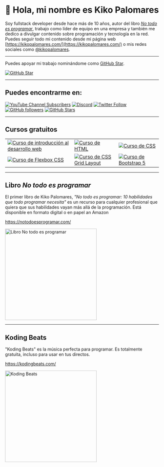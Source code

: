 # 👋 Hola, mi nombre es Kiko Palomares

Soy fullstack developer desde hace más de 10 años, autor del libro [*No todo es programar*](https://notodoesprogramar.com/), trabajo como líder de equipo en una empresa y también me dedico a divulgar contenido sobre programación y tecnología en la red. Puedes seguir todo mi contenido desde mi página web [https://kikopalomares.com/](https://kikopalomares.com/) o mis redes sociales como [@kikopalomares](https://kiko.pro/).

-----

Puedes apoyar mi trabajo nominándome como [GitHub Star](https://stars.github.com/nominate/).

[![GitHub Star](https://img.shields.io/badge/-%E2%98%85%20Nominar%20a%20Star-yellow)](https://stars.github.com/nominate/)

-----

## Puedes encontrarme en:

[![YouTube Channel Subscribers](https://img.shields.io/youtube/channel/subscribers/UClk6ZM2sM04tofDdFro8pag?style=social)](https://www.youtube.com/kikopalomares/?sub_confirmation=1)
[![Discord](https://img.shields.io/discord/701885087217614959?style=social&label=Discord&logo=discord)](http://kikopalomares.com/discord)
[![Twitter Follow](https://img.shields.io/twitter/follow/kikopalomares?style=social)](https://twitter.com/kikopalomares)
[![GitHub followers](https://img.shields.io/github/followers/kikopalomares?style=social)](https://github.com/KikoPalomares)
[![GitHub Stars](https://img.shields.io/github/stars/kikopalomares?style=social)](https://github.com/KikoPalomares)

----
## Cursos gratuitos

<table>
  <tr>
    <td>
      <a href="https://kikopalomares.com/cursos/introduccion-al-desarrollo-web" target="_blank">
        <img src="https://uploads-ssl.webflow.com/635a453bdfb49358830950bd/635a45dba3441067b48eb373_imagen_curso_2.jpg" alt="Curso de introducción al desarrollo web">
      </a>
    </td>
    <td>
      <a href="https://kikopalomares.com/cursos/html" target="_blank">
        <img src="https://uploads-ssl.webflow.com/635a453bdfb49358830950bd/635a463a9c53141574eedda6_template_imagen_curso.jpg" alt="Curso de HTML">
      </a>
    </td>
    <td>
      <a href="https://kikopalomares.com/cursos/css" target="_blank">
        <img src="https://uploads-ssl.webflow.com/635a453bdfb49358830950bd/635a4711b55609ee9858bc34_imagen_curso_completo.jpg" alt="Curso de CSS">
      </a>
    </td>
  </tr>
  
  <tr>
    <td>
      <a href="https://kikopalomares.com/cursos/flexbox-css" target="_blank">
        <img src="https://uploads-ssl.webflow.com/635a453bdfb49358830950bd/635bc135dcf2435bb41a3bec_curso_flexbox_gratis.jpg" alt="Curso de Flexbox CSS">
      </a>
    </td>
    <td>
      <a href="https://kikopalomares.com/cursos/css-grid-layout" target="_blank">
        <img src="https://uploads-ssl.webflow.com/635a453bdfb49358830950bd/635bc1aa336d0a7c469cd622_curso_css_grid_layout_gratis.jpg" alt="Curso de CSS Grid Layout">
      </a>
    </td>
    <td>
      <a href="https://kikopalomares.com/cursos/bootstrap-5" target="_blank">
        <img src="https://uploads-ssl.webflow.com/635a453bdfb49358830950bd/635bbfc8dcf24348b81a2b23_curso_bootstrap_gratis.jpg" alt="Curso de Bootstrap 5">
      </a>
    </td>
  </tr>
</table>

----
## Libro *No todo es programar*

El primer libro de Kiko Palomares, *"No todo es programar: 10 habilidades que todo programar necesita"*  es un recurso para cualquier profesional que quiera que sus habilidades vayan más allá de la programación. Está disponible en formato digital o en papel an Amazon

https://notodoesprogramar.com/

<a href="https://notodoesprogramar.com/" target="_blank">
  <img src="https://uploads-ssl.webflow.com/635a43cedfb493f965093248/635bdc07f1e4ed55525a65d7_Free_Book_Mockup_2%20copy-p-500.jpg" alt="Libro No todo es programar" width="300px"/>
</a>

----
## Koding Beats

"Koding Beats" es la música perfecta para programar. Es totalmente gratuita, incluso para usar en tus directos.

https://kodingbeats.com/

<a href="https://kodingbeats.com/" target="_blank">
  <img src="https://uploads-ssl.webflow.com/635a43cedfb493f965093248/63629f886d17fc69647a0284_portada_lista_reproduccion_kodingbeats-p-1080.jpg" alt="Koding Beats" width="300px"/>
</a>
